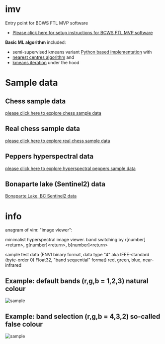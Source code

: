 # imv

Entry point for BCWS FTL MVP software
* [Please click here for setup instructions for BCWS FTL MVP software](https://github.com/bcgov/bcws-psu-research/blob/master/SETUP.md)

**Basic ML algorithm** included: 
* semi-supervised kmeans variant [Python based implementation](https://github.com/bcgov/bcws-psu-research/blob/master/py/kmeans_optimize.py) with
* [nearest centres algorithm](https://github.com/bcgov/bcws-psu-research/blob/master/cpp/raster_nearest_centre.cpp) and
* [kmeans iteration](https://github.com/bcgov/bcws-psu-research/blob/master/cpp/kmeans_iter.cpp) under the hood

# Sample data
## Chess sample data
[please click here to explore chess sample data](https://github.com/bcgov/bcws-psu-research/tree/master/imv/chess)

## Real chess sample data
[please click here to explore real chess sample data](https://github.com/bcgov/bcws-psu-research/tree/master/imv/chess_real)

## Peppers hyperspectral data
[please click here to explore hyperspectral peppers sample data](https://github.com/bcgov/bcws-psu-research/tree/master/imv/peppers)

## Bonaparte lake (Sentinel2) data
[Bonaparte Lake, BC Sentinel2 data](https://github.com/bcgov/bcws-psu-research/blob/master/imv/bonaparte/README.md)

# info

anagram of vim: "image viewer":

minimalist hyperspectral image viewer. band switching by r[number]&lt;return>, g[number]&lt;return>, b[number]&lt;return>

sample test data (ENVI binary format, data type "4" aka IEEE-standard (byte-order 0) Float32, "band sequential" format) red, green, blue, near-infrared

## Example: default bands (r,g,b = 1,2,3) natural colour

![sample](rgb-1,2,3.png)

## Example: band selection (r,g,b = 4,3,2) so-called false colour

![sample](rgb-4,3,2.png)
